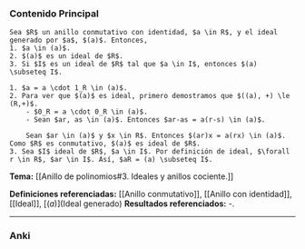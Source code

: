 ### Contenido Principal

```ad-proposition
Sea $R$ un anillo conmutativo con identidad, $a \in R$, y el ideal generado por $a$, $(a)$. Entonces,
1. $a \in (a)$.
2. $(a)$ es un ideal de $R$.
3. Si $I$ es un ideal de $R$ tal que $a \in I$, entonces $(a) \subseteq I$.
```

```ad-proof
1. $a = a \cdot 1_R \in (a)$.
2. Para ver que $(a)$ es ideal, primero demostramos que $((a), +) \le (R,+)$.
	- $0_R = a \cdot 0_R \in (a)$.
	- Sean $ar, as \in (a)$. Entonces $ar-as = a(r-s) \in (a)$.
	
	Sean $ar \in (a)$ y $x \in R$. Entonces $(ar)x = a(rx) \in (a)$. Como $R$ es conmutativo, $(a)$ es ideal de $R$.
3. Sea $I$ ideal de $R$, $a \in I$. Por definición de ideal, $\forall r \in R$, $ar \in I$. Así, $aR = (a) \subseteq I$.
```

**Tema:** [[Anillo de polinomios#3. Ideales y anillos cociente.]]

**Definiciones referenciadas:** [[Anillo conmutativo]], [[Anillo con identidad]], [[Ideal]], [$(a)$](Ideal generado)
**Resultados referenciados:** -.

---
### Anki
